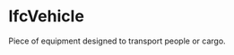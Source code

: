 # IfcVehicle

Piece of equipment designed to transport people or cargo.
<!-- end of short definition -->

